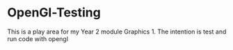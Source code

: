 # OpenGl-Testing
 This is a play area for my Year 2 module Graphics 1. The intention is test and run code with opengl
